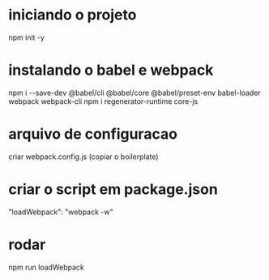 # iniciando o projeto
npm init -y
# instalando o babel e webpack
npm i --save-dev @babel/cli @babel/core @babel/preset-env babel-loader webpack webpack-cli
npm i regenerator-runtime core-js
# arquivo de configuracao
criar webpack.config.js (copiar o boilerplate)
# criar o script em package.json
"loadWebpack": "webpack -w"
# rodar
npm run loadWebpack